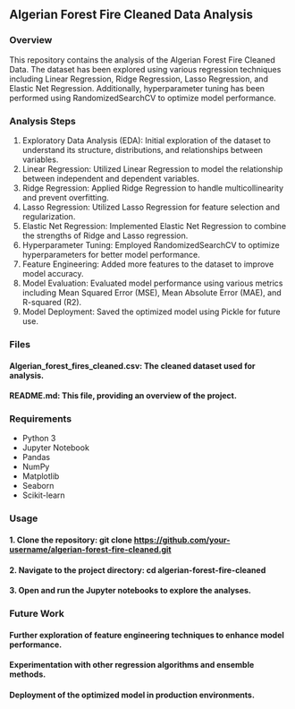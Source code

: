 ## Algerian Forest Fire Cleaned Data Analysis

### Overview
This repository contains the analysis of the Algerian Forest Fire Cleaned Data. The dataset has been explored using various regression techniques including Linear Regression, Ridge Regression, Lasso Regression, and Elastic Net Regression. Additionally, hyperparameter tuning has been performed using RandomizedSearchCV to optimize model performance.

### Analysis Steps
 1. Exploratory Data Analysis (EDA): Initial exploration of the dataset to understand its structure, distributions, and relationships between variables.
 2. Linear Regression: Utilized Linear Regression to model the relationship between independent and dependent variables.
 3. Ridge Regression: Applied Ridge Regression to handle multicollinearity and prevent overfitting.
 4. Lasso Regression: Utilized Lasso Regression for feature selection and regularization.
 5. Elastic Net Regression: Implemented Elastic Net Regression to combine the strengths of Ridge and Lasso regression.
 6. Hyperparameter Tuning: Employed RandomizedSearchCV to optimize hyperparameters for better model performance.
 7. Feature Engineering: Added more features to the dataset to improve model accuracy.
 8. Model Evaluation: Evaluated model performance using various metrics including Mean Squared Error (MSE), Mean Absolute Error (MAE), and R-squared (R2).
 9. Model Deployment: Saved the optimized model using Pickle for future use.

### Files
#### Algerian_forest_fires_cleaned.csv: The cleaned dataset used for analysis.
#### README.md: This file, providing an overview of the project.

### Requirements
- Python 3
- Jupyter Notebook
- Pandas
- NumPy
- Matplotlib
- Seaborn
- Scikit-learn

### Usage
#### 1. Clone the repository: git clone https://github.com/your-username/algerian-forest-fire-cleaned.git
#### 2. Navigate to the project directory: cd algerian-forest-fire-cleaned
#### 3. Open and run the Jupyter notebooks to explore the analyses.

### Future Work
#### Further exploration of feature engineering techniques to enhance model performance.
#### Experimentation with other regression algorithms and ensemble methods.
#### Deployment of the optimized model in production environments.


